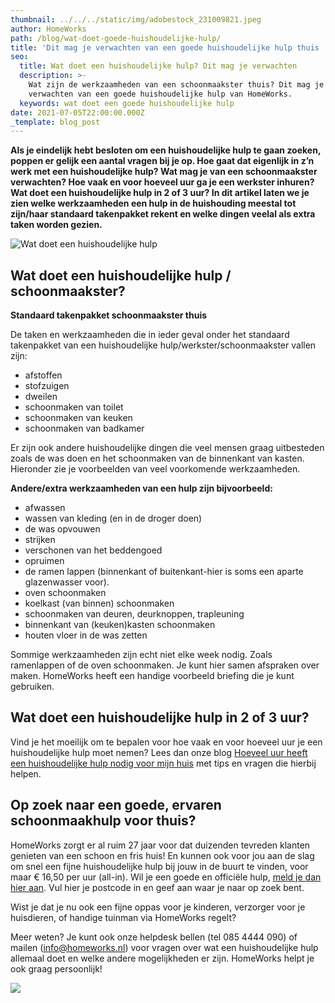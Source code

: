 ```yaml
---
thumbnail: ../../../static/img/adobestock_231009821.jpeg
author: HomeWorks
path: /blog/wat-doet-goede-huishoudelijke-hulp/
title: 'Dit mag je verwachten van een goede huishoudelijke hulp thuis '
seo:
  title: Wat doet een huishoudelijke hulp? Dit mag je verwachten
  description: >-
    Wat zijn de werkzaamheden van een schoonmaakster thuis? Dit mag je
    verwachten van een goede huishoudelijke hulp van HomeWorks.
  keywords: wat doet een goede huishoudelijke hulp
date: 2021-07-05T22:00:00.000Z
_template: blog_post
---
```




**Als je eindelijk hebt besloten om een huishoudelijke hulp te gaan zoeken, poppen er gelijk een aantal vragen bij je op. Hoe gaat dat eigenlijk in z’n werk met een huishoudelijke hulp? Wat mag je van een schoonmaakster verwachten? Hoe vaak en voor hoeveel uur ga je een werkster inhuren? Wat doet een huishoudelijke hulp in 2 of 3 uur? In dit artikel laten we je zien welke werkzaamheden een hulp in de huishouding meestal tot zijn/haar standaard takenpakket rekent en welke dingen veelal als extra taken worden gezien.**

![Wat doet een huishoudelijke hulp](/adobestock_231009821.jpeg "Goede huishoudelijke hulp")

## Wat doet een huishoudelijke hulp / schoonmaakster?

**Standaard takenpakket schoonmaakster thuis**

De taken en werkzaamheden die in ieder geval onder het standaard takenpakket van een huishoudelijke hulp/werkster/schoonmaakster vallen zijn:

* afstoffen
* stofzuigen
* dweilen
* schoonmaken van toilet
* schoonmaken van keuken
* schoonmaken van badkamer

Er zijn ook andere huishoudelijke dingen die veel mensen graag uitbesteden zoals de was doen en het schoonmaken van de binnenkant van kasten. Hieronder zie je voorbeelden van veel voorkomende werkzaamheden.

**Andere/extra werkzaamheden van een hulp zijn bijvoorbeeld:**

* afwassen
* wassen van kleding (en in de droger doen)
* de was opvouwen
* strijken
* verschonen van het beddengoed
* opruimen
* de ramen lappen (binnenkant of buitenkant-hier is soms een aparte glazenwasser voor).
* oven schoonmaken
* koelkast (van binnen) schoonmaken
* schoonmaken van deuren, deurknoppen, trapleuning
* binnenkant van (keuken)kasten schoonmaken
* houten vloer in de was zetten

Sommige werkzaamheden zijn echt niet elke week nodig. Zoals ramenlappen of de oven schoonmaken. Je kunt hier samen afspraken over maken. HomeWorks heeft een handige voorbeeld briefing die je kunt gebruiken.

## Wat doet een huishoudelijke hulp in 2 of 3 uur?

Vind je het moeilijk om te bepalen voor hoe vaak en voor hoeveel uur je een huishoudelijke hulp moet nemen? Lees dan onze blog [Hoeveel uur heeft een huishoudelijke hulp nodig voor mijn huis](/blog/hoeveel-uur-heeft-huishoudelijke-hulp-nodig/ "Hoeveel uur heeft huishoudelijke hulp nodig") met tips en vragen die hierbij helpen.

## Op zoek naar een goede, ervaren schoonmaakhulp voor thuis?

HomeWorks zorgt er al ruim 27 jaar voor dat duizenden tevreden klanten genieten van een schoon en fris huis! En kunnen ook voor jou aan de slag om snel een fijne huishoudelijke hulp bij jouw in de buurt te vinden, voor maar € 16,50 per uur (all-in). Wil je een goede en officiële hulp, [meld je dan hier aan](https://mijn.homeworks.nl/intake/client/step1?locale=nl_NL "Vind een huishoudelijke hulp"). Vul hier je postcode in en geef aan waar je naar op zoek bent.

Wist je dat je nu ook een fijne oppas voor je kinderen, verzorger voor je huisdieren, of handige tuinman via HomeWorks regelt?

Meer weten? Je kunt ook onze helpdesk bellen (tel 085 4444 090) of mailen (info@homeworks.nl) voor vragen over wat een huishoudelijke hulp allemaal doet en welke andere mogelijkheden er zijn. HomeWorks helpt je ook graag persoonlijk!

![](/logo-met-tagline.jpg)
